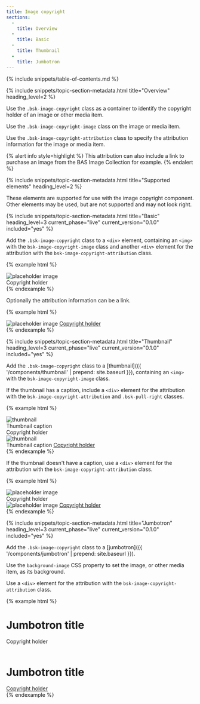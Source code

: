 ```yaml
---
title: Image copyright
sections:
  -
    title: Overview
  -
    title: Basic
  -
    title: Thumbnail
  -
    title: Jumbotron
---
```


{% include snippets/table-of-contents.md %}

{% include snippets/topic-section-metadata.html
  title="Overview"
  heading_level=2
%}

Use the `.bsk-image-copyright` class as a container to identify the copyright holder of an image or other media item.

Use the `.bsk-image-copyright-image` class on the image or media item.

Use the `.bsk-image-copyright-attribution` class to specify the attribution information for the image or media item.

{% alert info style=highlight %}
This attribution can also include a link to purchase an image from the BAS Image Collection for example.
{% endalert %}

{% include snippets/topic-section-metadata.html
  title="Supported elements"
  heading_level=2
%}

These elements are supported for use with the image copyright component. Other elements may be used, but are not
supported and may not look right.

{% include snippets/topic-section-metadata.html
  title="Basic"
  heading_level=3
  current_phase="live"
  current_version="0.1.0"
  included="yes"
%}

Add the `.bsk-image-copyright` class to a <code>&lt;div&gt;</code> element, containing an <code>&lt;img&gt;</code> with
the `bsk-image-copyright-image` class and another <code>&lt;div&gt;</code> element for the attribution with the
`bsk-image-copyright-attribution` class.

{% example html %}
<div class="bsk-image-copyright">
  <img class="bsk-image-copyright-image" src="https://placeholdit.imgix.net/~text?txtsize=38&txt=Media%20Item&w=800&h=500" alt="placeholder image">
  <div class="bsk-image-copyright-attribution">Copyright holder</div>
</div>
{% endexample %}

Optionally the attribution information can be a link.

{% example html %}
<div class="bsk-image-copyright">
  <img class="bsk-image-copyright-image" src="https://placeholdit.imgix.net/~text?txtsize=38&txt=Media%20Item&w=800&h=500" alt="placeholder image">
  <a href="https://www.example.com" class="bsk-image-copyright-attribution">Copyright holder</a>
</div>
{% endexample %}

{% include snippets/topic-section-metadata.html
  title="Thumbnail"
  heading_level=3
  current_phase="live"
  current_version="0.1.0"
  included="yes"
%}

Add the `.bsk-image-copyright` class to a [thumbnail]({{ '/components/thumbnail' | prepend: site.baseurl }}),
containing an <code>&lt;img&gt;</code> with the `bsk-image-copyright-image` class.

If the thumbnail has a caption, include a <code>&lt;div&gt;</code> element for the attribution with the
`bsk-image-copyright-attribution` and `.bsk-pull-right` classes.

{% example html %}
<!-- Thumbnail using a div element with a caption -->
<div class="bsk-thumbnail bsk-thumbnail-default bsk-image-copyright">
  <img class="bsk-image-copyright-image" src="https://placeholdit.imgix.net/~text?txtsize=38&txt=Media%20Item&w=800&h=500" alt="thumbnail">
  <div class="bsk-caption">
    Thumbnail caption
    <div class="bsk-image-copyright-attribution bsk-pull-right">Copyright holder</div>
  </div>
</div>

<!-- Thumbnail using a div element with a caption and linked attribution -->
<div class="bsk-thumbnail bsk-thumbnail-default bsk-image-copyright">
  <img class="bsk-image-copyright-image" src="https://placeholdit.imgix.net/~text?txtsize=38&txt=Media%20Item&w=800&h=500" alt="thumbnail">
  <div class="bsk-caption">
    Thumbnail caption
    <a href="https://www.example.com" class="bsk-image-copyright-attribution bsk-pull-right">Copyright holder</a>
  </div>
</div>
{% endexample %}

If the thumbnail doesn't have a caption, use a <code>&lt;div&gt;</code> element for the attribution with the
`bsk-image-copyright-attribution` class.

{% example html %}
<!-- Thumbnail using a div element without a caption -->
<div class="bsk-thumbnail bsk-thumbnail-default bsk-image-copyright">
  <img class="bsk-image-copyright-image" src="https://placeholdit.imgix.net/~text?txtsize=38&txt=Media%20Item&w=800&h=500" alt="placeholder image">
  <div class="bsk-image-copyright-attribution">Copyright holder</div>
</div>

<!-- Thumbnail using a div element without a caption but with a linked attribution -->
<div class="bsk-thumbnail bsk-thumbnail-default bsk-image-copyright">
  <img class="bsk-image-copyright-image" src="https://placeholdit.imgix.net/~text?txtsize=38&txt=Media%20Item&w=800&h=500" alt="placeholder image">
  <a href="https://www.example.com" class="bsk-image-copyright-attribution">Copyright holder</a>
</div>
{% endexample %}

{% include snippets/topic-section-metadata.html
  title="Jumbotron"
  heading_level=3
  current_phase="live"
  current_version="0.1.0"
  included="yes"
%}

Add the `.bsk-image-copyright` class to a [jumbotron]({{ '/components/jumbotron' | prepend: site.baseurl }}).

Use the `background-image` CSS property to set the image, or other media item, as its background.

Use a <code>&lt;div&gt;</code> element for the attribution with the `bsk-image-copyright-attribution` class.

{% example html %}
<div class="bsk-jumbotron bsk-jumbotron-default bsk-image-copyright">
  <h1>Jumbotron title</h1>
  <div class="bsk-image-copyright-attribution">Copyright holder</div>
</div>

<br />

<!-- With linked attribution -->
<div class="bsk-jumbotron bsk-jumbotron-default bsk-image-copyright">
  <h1>Jumbotron title</h1>
  <a href="https://www.example.com" class="bsk-image-copyright-attribution">Copyright holder</a>
</div>
{% endexample %}
